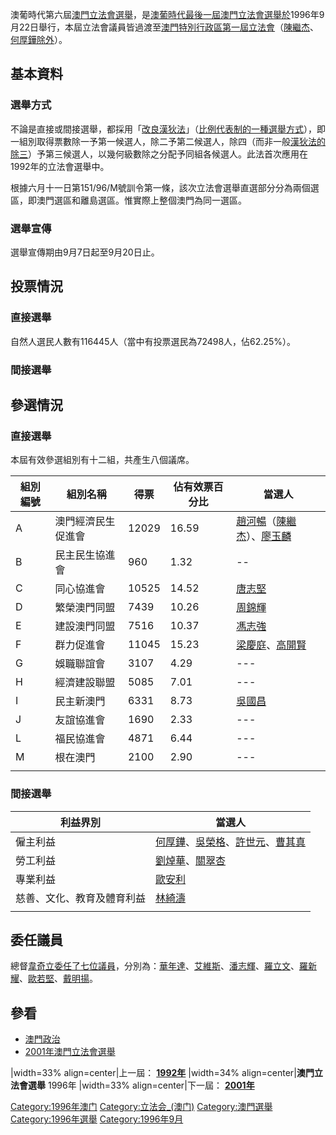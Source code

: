 澳葡時代第六屆[澳門立法會選舉](../Page/澳門立法會_\(澳葡時期\).md "wikilink")，是[澳葡時代最後一屆](https://zh.wikipedia.org/wiki/澳葡 "wikilink")[澳門立法會選舉於](../Page/澳門立法會_\(澳葡時期\).md "wikilink")1996年9月22日舉行，本屆立法會議員皆過渡至[澳門特別行政區第一屆](https://zh.wikipedia.org/wiki/澳門特別行政區 "wikilink")[立法會](https://zh.wikipedia.org/wiki/澳門特別行政區立法會 "wikilink")（[陳繼杰](../Page/陳繼杰.md "wikilink")、[何厚鏵除外](../Page/何厚鏵.md "wikilink")）。

## 基本資料

### 選舉方式

不論是直接或間接選舉，都採用「[改良漢狄法](../Page/改良漢狄法.md "wikilink")」（[比例代表制的一種選舉方式](../Page/比例代表制.md "wikilink")），即一組別取得票數除一予第一候選人，除二予第二候選人，除四（而非一般[漢狄法的除三](../Page/漢狄法.md "wikilink")）予第三候選人，以幾何級數除之分配予同組各候選人。此法首次應用在1992年的立法會選舉中。

根據六月十一日第151/96/M號訓令第一條，該次立法會選舉直選部分分為兩個選區，即澳門選區和離島選區。惟實際上整個澳門為同一選區。

### 選舉宣傳

選舉宣傳期由9月7日起至9月20日止。

## 投票情況

### 直接選舉

自然人選民人數有116445人（當中有投票選民為72498人，佔62.25%）。

### 間接選舉

## 參選情況

### 直接選舉

本屆有效參選組別有十二組，共產生八個議席。

| 組別編號 | 組別名稱      | 得票    | 佔有效票百分比 | 當選人                                                                                                                                              |
| ---- | --------- | ----- | ------- | ------------------------------------------------------------------------------------------------------------------------------------------------ |
| A    | 澳門經濟民生促進會 | 12029 | 16.59   | [趙河暢](https://zh.wikipedia.org/wiki/趙河暢 "wikilink")（[陳繼杰](../Page/陳繼杰.md "wikilink")）、[廖玉麟](https://zh.wikipedia.org/wiki/廖玉麟_\(澳門\) "wikilink") |
| B    | 民主民生協進會   | 960   | 1.32    | \--                                                                                                                                              |
| C    | 同心協進會     | 10525 | 14.52   | [唐志堅](https://zh.wikipedia.org/wiki/唐志堅 "wikilink")                                                                                              |
| D    | 繁榮澳門同盟    | 7439  | 10.26   | [周錦輝](../Page/周錦輝.md "wikilink")                                                                                                                 |
| E    | 建設澳門同盟    | 7516  | 10.37   | [馮志強](https://zh.wikipedia.org/wiki/馮志強 "wikilink")                                                                                              |
| F    | 群力促進會     | 11045 | 15.23   | [梁慶庭](../Page/梁慶庭.md "wikilink")、[高開賢](https://zh.wikipedia.org/wiki/高開賢 "wikilink")                                                             |
| G    | 娛職聯誼會     | 3107  | 4.29    | \---                                                                                                                                             |
| H    | 經濟建設聯盟    | 5085  | 7.01    | \---                                                                                                                                             |
| I    | 民主新澳門     | 6331  | 8.73    | [吳國昌](../Page/吳國昌.md "wikilink")                                                                                                                 |
| J    | 友誼協進會     | 1690  | 2.33    | \---                                                                                                                                             |
| L    | 福民協進會     | 4871  | 6.44    | \---                                                                                                                                             |
| M    | 根在澳門      | 2100  | 2.90    | \---                                                                                                                                             |
|      |           |       |         |                                                                                                                                                  |

### 間接選舉

| 利益界別          | 當選人                                                                                                                                                    |
| ------------- | ------------------------------------------------------------------------------------------------------------------------------------------------------ |
| 僱主利益          | [何厚鏵](../Page/何厚鏵.md "wikilink")、[吳榮格](https://zh.wikipedia.org/wiki/吳榮格 "wikilink")、[許世元](../Page/許世元.md "wikilink")、[曹其真](../Page/曹其真.md "wikilink") |
| 勞工利益          | [劉焯華](../Page/劉焯華.md "wikilink")、[關翠杏](../Page/關翠杏.md "wikilink")                                                                                      |
| 專業利益          | [歐安利](../Page/歐安利.md "wikilink")                                                                                                                       |
| 慈善、文化、教育及體育利益 | [林綺濤](https://zh.wikipedia.org/wiki/林綺濤 "wikilink")                                                                                                    |
|               |                                                                                                                                                        |

## 委任議員

總督[韋奇立委任了七位議員](../Page/韋奇立.md "wikilink")，分別為：[華年達](https://zh.wikipedia.org/wiki/華年達 "wikilink")、[艾維斯](https://zh.wikipedia.org/wiki/艾維斯 "wikilink")、[潘志輝](https://zh.wikipedia.org/wiki/潘志輝 "wikilink")、[羅立文](../Page/羅立文.md "wikilink")、[羅新耀](https://zh.wikipedia.org/wiki/羅新耀 "wikilink")、[歐若堅](https://zh.wikipedia.org/wiki/歐若堅 "wikilink")、[戴明揚](https://zh.wikipedia.org/wiki/戴明揚 "wikilink")。

## 參看

  - [澳門政治](../Page/澳門政治.md "wikilink")
  - [2001年澳門立法會選舉](../Page/2001年澳門立法會選舉.md "wikilink")

|width=33% align=center|上一屆：
**[1992年](https://zh.wikipedia.org/wiki/1992年澳門立法會選舉 "wikilink")**
|width=34% align=center|**澳門立法會選舉**
1996年 |width=33% align=center|下一屆：
**[2001年](../Page/2001年澳門立法會選舉.md "wikilink")**

[Category:1996年澳门](https://zh.wikipedia.org/wiki/Category:1996年澳门 "wikilink")
[Category:立法会_(澳门)](https://zh.wikipedia.org/wiki/Category:立法会_\(澳门\) "wikilink")
[Category:澳門選舉](https://zh.wikipedia.org/wiki/Category:澳門選舉 "wikilink")
[Category:1996年選舉](https://zh.wikipedia.org/wiki/Category:1996年選舉 "wikilink")
[Category:1996年9月](https://zh.wikipedia.org/wiki/Category:1996年9月 "wikilink")